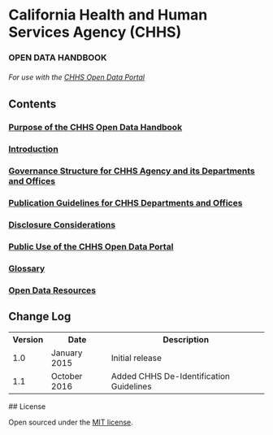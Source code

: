 # California Health and Human Services Agency (CHHS)

### OPEN DATA HANDBOOK

###### For use with the [CHHS Open Data Portal](https://chhs.data.ca.gov/ "CHHS Open Data Portal")

## Contents

### [Purpose of the CHHS Open Data Handbook](index.md)

### [Introduction](1_introduction.md)

### [Governance Structure for CHHS Agency and its Departments and Offices](2_governance.md)

### [Publication Guidelines for CHHS Departments and Offices](3_guidelines.md)

### [Disclosure Considerations](4_disclosure.md)

### [Public Use of the CHHS Open Data Portal](5_use.md)

### [Glossary](6_glossary.md)

### [Open Data Resources](7_resources.md)

## Change Log

<table style="width:100%">
  <tr>
    <th>Version</th>
    <th>Date</th>
    <th>Description</th>
  </tr>
  <tr>
    <td>1.0</td>
    <td>January 2015</td>
    <td>Initial release</td>
  </tr>
  <tr>
    <td>1.1</td>
    <td>October 2016</td>
    <td>Added CHHS De-Identification Guidelines</td>
  </tr>
</table> 
## License

Open sourced under the [MIT license](LICENSE.md).
